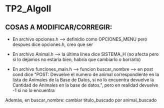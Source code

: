 # TP2_AlgoII

## COSAS A MODIFICAR/CORREGIR:

* En archivo opciones.h --> definidio como OPCIONES_MENU pero despues dice opciones.h, creo que ser

* En archivo Animal.h --> la última línea dice SISTEMA_H (no afecta pero si lo dejamos no estaría bien, habría que cambiarlo o borrarlo)

* En archivo funciones_main.h --> funcion buscar_nombre --> en post cond dice "POST: Devuelve el numero de animal correspondiente en la lista de Animales de la Base de Datos, si no lo encuentra devuelve la Cantidad de Animales en la base de datos.", pero en realidad devuelve -1 si no lo encuentra 

Además, en buscar_nombre: cambiar titulo_buscado por animal_buscado
